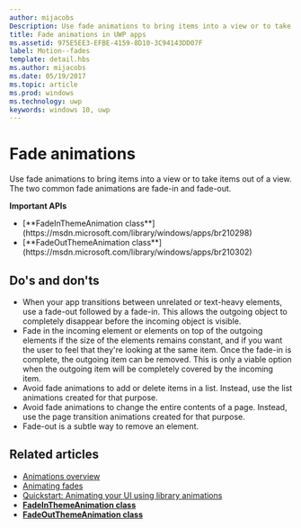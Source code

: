 ---author: mijacobsDescription: Use fade animations to bring items into a view or to take items out of a view. The two common fade animations are fade-in and fade-out.title: Fade animations in UWP appsms.assetid: 975E5EE3-EFBE-4159-8D10-3C94143DD07Flabel: Motion--fadestemplate: detail.hbsms.author: mijacobsms.date: 05/19/2017ms.topic: articlems.prod: windowsms.technology: uwpkeywords: windows 10, uwp---# Fade animations<link rel="stylesheet" href="https://az835927.vo.msecnd.net/sites/uwp/Resources/css/custom.css">Use fade animations to bring items into a view or to take items out of a view. The two common fade animations are fade-in and fade-out.<div class="important-apis" ><b>Important APIs</b><br/><ul><li>[**FadeInThemeAnimation class**](https://msdn.microsoft.com/library/windows/apps/br210298)</li><li>[**FadeOutThemeAnimation class**](https://msdn.microsoft.com/library/windows/apps/br210302)</li></ul></div>## Do's and don'ts-   When your app transitions between unrelated or text-heavy elements, use a fade-out followed by a fade-in. This allows the outgoing object to completely disappear before the incoming object is visible.-   Fade in the incoming element or elements on top of the outgoing elements if the size of the elements remains constant, and if you want the user to feel that they're looking at the same item. Once the fade-in is complete, the outgoing item can be removed. This is only a viable option when the outgoing item will be completely covered by the incoming item.-   Avoid fade animations to add or delete items in a list. Instead, use the list animations created for that purpose.-   Avoid fade animations to change the entire contents of a page. Instead, use the page transition animations created for that purpose.-   Fade-out is a subtle way to remove an element.## Related articles* [Animations overview](https://msdn.microsoft.com/library/windows/apps/mt187350)* [Animating fades](https://msdn.microsoft.com/library/windows/apps/xaml/jj649429)* [Quickstart: Animating your UI using library animations](https://msdn.microsoft.com/library/windows/apps/xaml/hh452703)* [**FadeInThemeAnimation class**](https://msdn.microsoft.com/library/windows/apps/br210298)* [**FadeOutThemeAnimation class**](https://msdn.microsoft.com/library/windows/apps/br210302)  